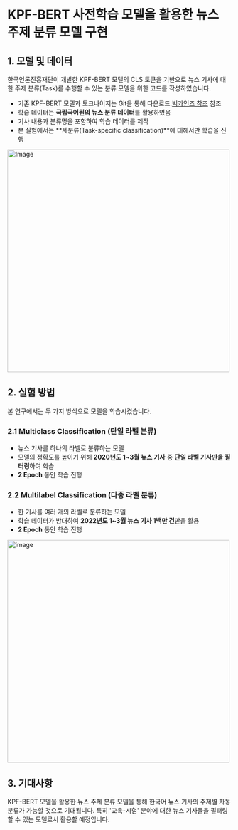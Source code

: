 # KPF-BERT 사전학습 모델을 활용한 뉴스 주제 분류 모델 구현

## 1. 모델 및 데이터
한국언론진흥재단이 개발한 KPF-BERT 모델의 CLS 토큰을 기반으로 뉴스 기사에 대한 주제 분류(Task)를 수행할 수 있는 분류 모델을 위한 코드를 작성하였습니다.

- 기존 KPF-BERT 모델과 토크나이저는 Git을 통해 다운로드:[빅카인즈 참조](https://github.com/KPF-bigkinds/BIGKINDS-LAB/blob/main/KPF-BERT-CLS/README.md) 참조
- 학습 데이터는 **국립국어원의 뉴스 분류 데이터**를 활용하였음
- 기사 내용과 분류명을 포함하여 학습 데이터를 제작
- 본 실험에서는 **세분류(Task-specific classification)**에 대해서만 학습을 진행
<img width="500" alt="Image" src="https://github.com/user-attachments/assets/7db9664f-ec5f-41ee-89bb-ad9b508d8214" /> 

## 2. 실험 방법
본 연구에서는 두 가지 방식으로 모델을 학습시켰습니다.

### 2.1 Multiclass Classification (단일 라벨 분류)
- 뉴스 기사를 하나의 라벨로 분류하는 모델
- 모델의 정확도를 높이기 위해 **2020년도 1~3월 뉴스 기사** 중 **단일 라벨 기사만을 필터링**하여 학습
- **2 Epoch** 동안 학습 진행

### 2.2 Multilabel Classification (다중 라벨 분류)
- 한 기사를 여러 개의 라벨로 분류하는 모델
- 학습 데이터가 방대하여 **2022년도 1~3월 뉴스 기사 1백만 건**만을 활용
- **2 Epoch** 동안 학습 진행

<img width="500" alt="image" src="https://github.com/user-attachments/assets/df851425-144d-4f7d-b232-2190ba4314d6" />

## 3. 기대사항
KPF-BERT 모델을 활용한 뉴스 주제 분류 모델을 통해 한국어 뉴스 기사의 주제별 자동 분류가 가능할 것으로 기대됩니다.
특히 '교육-시험' 분야에 대한 뉴스 기사들을 필터링할 수 있는 모델로서 활용할 예정입니다. 

